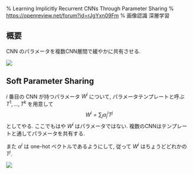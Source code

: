 % Learning Implicitly Recurrent CNNs Through Parameter Sharing
% https://openreview.net/forum?id=rJgYxn09Fm
% 画像認識 深層学習

## 概要

CNN のパラメータを複数CNN層間で緩やかに共有させる.

![](https://i.imgur.com/eWb2xbe.png)

## Soft Parameter Sharing

$i$ 番目の CNN が持つパラメータ $W^i$ について,
パラメータテンプレートと呼ぶ $T^1,\ldots,T^k$ を用意して
$$W^i = \sum_j \alpha^i_j T^j$$
としてやる.
ここでもはや $W^i$ はパラメータではない.
複数のCNNはテンプレートと通してパラメータを共有する.

また $\alpha^i$ は one-hot ベクトルであるようにして, 従って $W^i$ はちょうどどれかの $T^j$.

![](https://i.imgur.com/cLOCGGz.png)

